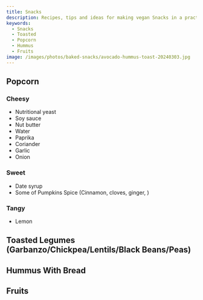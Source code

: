 ```yaml
---
title: Snacks
description: Recipes, tips and ideas for making vegan Snacks in a practical, healthy and sustainable way.
keywords: 
  - Snacks
  - Toasted
  - Popcorn
  - Hummus
  - Fruits
image: /images/photos/baked-snacks/avocado-hummus-toast-20240303.jpg
---
```


## Popcorn

### Cheesy

- Nutritional yeast
- Soy sauce
- Nut butter
- Water
- Paprika
- Coriander
- Garlic
- Onion

### Sweet

- Date syrup
- Some of Pumpkins Spice (Cinnamon, cloves, ginger, )

### Tangy

- Lemon

## Toasted Legumes (Garbanzo/Chickpea/Lentils/Black Beans/Peas)

## Hummus With Bread

## Fruits
